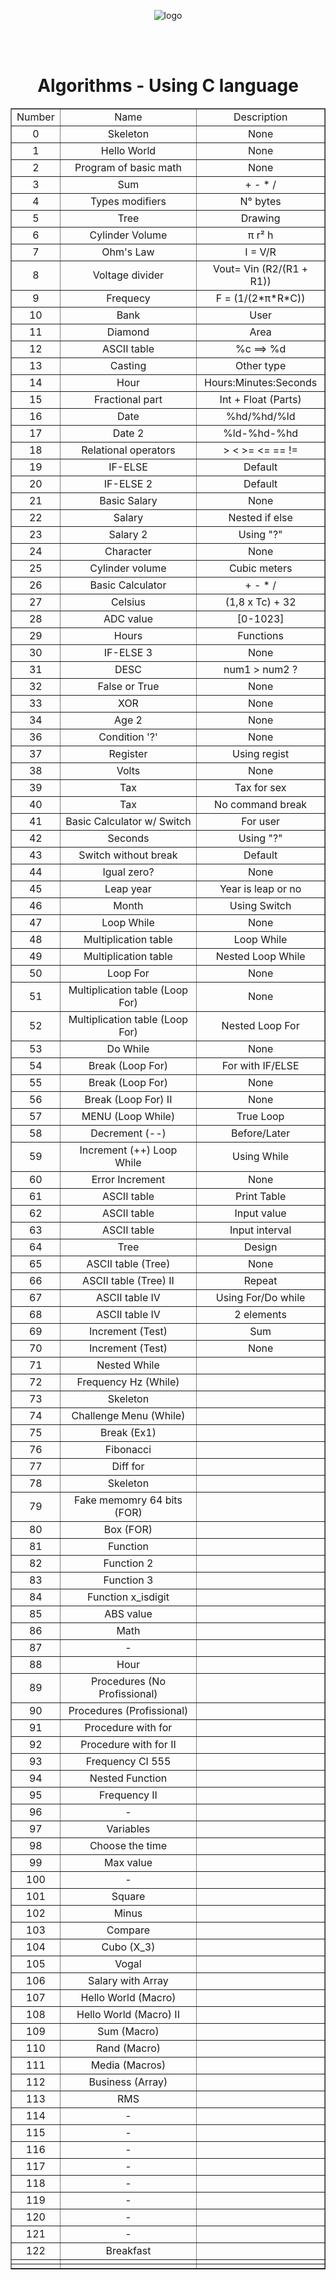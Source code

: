 <!DOCTYPE html>
<html lang="en">
    <head>
        <meta charset="UTF-8">
        <meta name="viewport" content="width=device-width, initial-scale=1">
        <link href="css/style.css" rel="stylesheet">
    </head>
       <body>
       <p align="center">
       <img src = https://i.pinimg.com/originals/13/a8/94/13a89487b6a28c9fd6fee57cf6bc5e2c.png alt = "logo">
       </p>
       <br>
       <br>
    <h1 align="center"> Algorithms - Using C language </h1>
    <table align ="center" border="1">
        <tr> 
            <td align="center">Number</td>
            <td align="center">Name</td>
            <td align="center">Description</td>
        </tr>
         <tr align="middle"> 
            <td text-aling="center">0</td>
            <td>Skeleton</td>
            <td>None</td>
        </tr>
        <tr align="middle"> 
            <td text-aling="center">1</td>
            <td>Hello World</td>
            <td>None</td>
        </tr>
        <tr align="middle"> 
            <td text-aling="center">2</td>
            <td>Program of basic math</td>
            <td>None</td>
        </tr>
        <tr align="middle"> 
            <td text-aling="center">3</td>
            <td>Sum</td>
            <td>+ - * /</td>
        </tr> 
        <tr align="middle"> 
            <td text-aling="center">4</td>
            <td>Types modifiers</td>
            <td>N° bytes</td>
        </tr>
        <tr align="middle"> 
            <td text-aling="center">5</td>
            <td>Tree</td>
            <td>Drawing</td>
        </tr>
        <tr align="middle"> 
            <td text-aling="center">6</td>
            <td>Cylinder Volume</td>
            <td>π r² h</td>
        </tr>
        <tr align="middle"> 
            <td text-aling="center">7</td>
            <td>Ohm's Law</td>
            <td>I = V/R</td>
        </tr>
        <tr align="middle"> 
            <td text-aling="center">8</td>
            <td>Voltage divider</td>
            <td>Vout= Vin (R2/(R1 + R1))</td>
        </tr>
        <tr align="middle"> 
            <td text-aling="center">9</td>
            <td>Frequecy</td>
            <td>F = (1/(2*π*R*C))</td>
        </tr>
        <tr align="middle"> 
            <td text-aling="center">10</td>
            <td>Bank</td>
            <td>User</td>
        </tr>
        <tr align="middle"> 
            <td text-aling="center">11</td>
            <td>Diamond</td>
            <td>Area</td>
        </tr>
        <tr align="middle"> 
            <td text-aling="center">12</td>
            <td>ASCII table</td>
            <td>%c ==> %d</td>
        </tr>          
        <tr align="middle"> 
            <td text-aling="center">13</td>
            <td>Casting</td>
            <td>Other type</td>
        </tr>
        <tr align="middle"> 
            <td text-aling="center">14</td>
            <td>Hour</td>
            <td>Hours:Minutes:Seconds</td>
        </tr>
        <tr align="middle"> 
            <td text-aling="center">15</td>
            <td>Fractional part</td>
            <td>Int + Float (Parts)</td>
        </tr>
            <tr align="middle"> 
            <td text-aling="center">16</td>
            <td>Date</td>
            <td>%hd/%hd/%ld</td>
        </tr>
            <tr align="middle"> 
            <td text-aling="center">17</td>
            <td>Date 2</td>
            <td>%ld-%hd-%hd</td>
        </tr>
            <tr align="middle"> 
            <td text-aling="center">18</td>
            <td>Relational operators</td>
            <td>> < >= <= == != </td>
        </tr>
            <tr align="middle"> 
            <td text-aling="center">19</td>
            <td>IF-ELSE</td>
            <td>Default</td>
        </tr>
            <tr align="middle"> 
            <td text-aling="center">20</td>
            <td>IF-ELSE 2</td>
            <td>Default</td>
        </tr>
            <tr align="middle"> 
            <td text-aling="center">21</td>
            <td>Basic Salary</td>
            <td>None</td>
        </tr>
            <tr align="middle"> 
            <td text-aling="center">22</td>
            <td>Salary</td>
            <td>Nested if else</td>
        </tr>
            <tr align="middle"> 
            <td text-aling="center">23</td>
            <td>Salary 2</td>
            <td>Using "?"</td>
        </tr>
            <tr align="middle"> 
            <td text-aling="center">24</td>
            <td>Character</td>
            <td>None</td>
        </tr>
            <tr align="middle"> 
            <td text-aling="center">25</td>
            <td>Cylinder volume</td>
            <td>Cubic meters</td>
        </tr>
            <tr align="middle"> 
            <td text-aling="center">26</td>
            <td>Basic Calculator</td>
            <td>+ - * /</td>
        </tr>
            <tr align="middle"> 
            <td text-aling="center">27</td>
            <td>Celsius</td>
            <td>(1,8 x Tc) + 32</td>
        </tr>
            <tr align="middle"> 
            <td text-aling="center">28</td>
            <td>ADC value</td>
            <td>[0-1023]</td>
        </tr>
            <tr align="middle"> 
            <td text-aling="center">29</td>
            <td>Hours</td>
            <td>Functions</td>
        </tr>
            <tr align="middle"> 
            <td text-aling="center">30</td>
            <td>IF-ELSE 3</td>
            <td>None</td>
        </tr>
            <tr align="middle"> 
            <td text-aling="center">31</td>
            <td>DESC</td>
            <td>num1 > num2 ? </td>
        </tr>
            <tr align="middle"> 
            <td text-aling="center">32</td>
            <td>False or True</td>
            <td>None</td>
        </tr>
            <tr align="middle"> 
            <td text-aling="center">33</td>
            <td>XOR</td>
            <td>None</td>
        </tr>
            <tr align="middle"> 
            <td text-aling="center">34</td>
            <td>Age 2</td>
            <td>None</td>
        </tr>
            <tr align="middle"> 
            <td text-aling="center">36</td>
            <td>Condition '?'</td>
            <td>None</td>
        </tr>
            <tr align="middle"> 
            <td text-aling="center">37</td>
            <td>Register</td>
            <td>Using regist</td>
        </tr>
            <tr align="middle"> 
            <td text-aling="center">38</td>
            <td>Volts</td>
            <td>None</td>
        </tr>
            <tr align="middle"> 
            <td text-aling="center">39</td>
            <td>Tax</td>
            <td>Tax for sex</td>
        </tr>
            <tr align="middle"> 
            <td text-aling="center">40</td>
            <td>Tax</td>
            <td>No command break</td>
        </tr>
            <tr align="middle"> 
            <td text-aling="center">41</td>
            <td>Basic Calculator w/ Switch</td>
            <td>For user</td>
        </tr>
            <tr align="middle"> 
            <td text-aling="center">42</td>
            <td>Seconds</td>
            <td>Using "?"</td>
        </tr>
            <tr align="middle"> 
            <td text-aling="center">43</td>
            <td>Switch without break</td>
            <td>Default</td>
        </tr>
            <tr align="middle"> 
            <td text-aling="center">44</td>
            <td>Igual zero?</td>
            <td>None</td>
        </tr>
            <tr align="middle"> 
            <td text-aling="center">45</td>
            <td>Leap year</td>
            <td>Year is leap or no</td>
        </tr>
            <tr align="middle"> 
            <td text-aling="center">46</td>
            <td>Month</td>
            <td>Using Switch</td>
        </tr>
            <tr align="middle"> 
            <td text-aling="center">47</td>
            <td>Loop While</td>
            <td>None</td>
        </tr>
            <tr align="middle"> 
            <td text-aling="center">48</td>
            <td>Multiplication table</td>
            <td>Loop While</td>
        </tr>
            <tr align="middle"> 
            <td text-aling="center">49</td>
            <td>Multiplication table</td>
            <td>Nested Loop While</td>
        </tr>
            <tr align="middle"> 
            <td text-aling="center">50</td>
            <td>Loop For</td>
            <td>None</td>
        </tr>
            <tr align="middle"> 
            <td text-aling="center">51</td>
            <td>Multiplication table (Loop For)</td>
            <td>None</td>
        </tr>
            <tr align="middle"> 
            <td text-aling="center">52</td>
            <td>Multiplication table (Loop For)</td>
            <td>Nested Loop For</td>
        </tr>
            <tr align="middle"> 
            <td text-aling="center">53</td>
            <td>Do While</td>
            <td>None</td>
        </tr>
            <tr align="middle"> 
            <td text-aling="center">54</td>
            <td> Break (Loop For)</td>
            <td>For with IF/ELSE</td>
        </tr>
            <tr align="middle"> 
            <td text-aling="center">55</td>
            <td>Break (Loop For)</td>
            <td>None</td>
        </tr>
            <tr align="middle"> 
            <td text-aling="center">56</td>
            <td>Break (Loop For) II</td>
            <td>None</td>
        </tr>
            <tr align="middle"> 
            <td text-aling="center">57</td>
            <td>MENU (Loop While)</td>
            <td>True Loop</td>
        </tr>
            <tr align="middle"> 
            <td text-aling="center">58</td>
            <td>Decrement (--)</td>
            <td>Before/Later</td>
        </tr>
            <tr align="middle"> 
            <td text-aling="center">59</td>
            <td>Increment (++) Loop While</td>
            <td>Using While</td>
        </tr>
            <tr align="middle"> 
            <td text-aling="center">60</td>
            <td> Error Increment</td>
            <td>None</td>
        </tr>
            <tr align="middle"> 
            <td text-aling="center">61</td>
            <td>ASCII table </td>
            <td>Print Table</td>
        </tr>
            <tr align="middle"> 
            <td text-aling="center">62</td>
            <td>ASCII table</td>
            <td>Input value</td>
        </tr>
            <tr align="middle"> 
            <td text-aling="center">63</td>
            <td>ASCII table</td>
            <td>Input interval</td>
        </tr>
            <tr align="middle"> 
            <td text-aling="center">64</td>
            <td>Tree </td>
            <td>Design</td>
        </tr>
            <tr align="middle"> 
            <td text-aling="center">65</td>
            <td>ASCII table (Tree)</td>
            <td>None</td>
        </tr>
            <tr align="middle"> 
            <td text-aling="center">66</td>
            <td>ASCII table (Tree) II</td>
            <td>Repeat</td>
        </tr>
            <tr align="middle"> 
            <td text-aling="center">67</td>
            <td>ASCII table IV</td>
            <td>Using For/Do while</td>
        </tr>
            <tr align="middle"> 
            <td text-aling="center">68</td>
            <td>ASCII table IV</td>
            <td>2 elements</td>
        </tr>
            <tr align="middle"> 
            <td text-aling="center">69</td>
            <td> Increment (Test)</td>
            <td>Sum</td>
        </tr>
            <tr align="middle"> 
            <td text-aling="center">70</td>
            <td>Increment (Test)</td>
            <td>None</td>
        </tr>
            <tr align="middle"> 
            <td text-aling="center">71</td>
            <td>Nested While</td>
            <td></td>
        </tr>
            <tr align="middle"> 
            <td text-aling="center">72</td>
            <td>Frequency Hz (While)</td>
            <td></td>
        </tr>
            <tr align="middle"> 
            <td text-aling="center">73</td>
            <td>Skeleton</td>
            <td></td>
        </tr>
            <tr align="middle"> 
            <td text-aling="center">74</td>
            <td>Challenge Menu (While)</td>
            <td></td>
        </tr>
            <tr align="middle"> 
            <td text-aling="center">75</td>
            <td>Break (Ex1)</td>
            <td></td>
        </tr>
            <tr align="middle"> 
            <td text-aling="center">76</td>
            <td>Fibonacci</td>
            <td></td>
        </tr>
            <tr align="middle"> 
            <td text-aling="center">77</td>
            <td>Diff for</td>
            <td></td>
        </tr>
 <tr align="middle"> 
            <td text-aling="center">78</td>
            <td>Skeleton</td>
            <td></td>
        </tr>
            <tr align="middle"> 
            <td text-aling="center">79</td>
            <td> Fake memomry 64 bits (FOR)</td>
            <td></td>
        </tr>
 <tr align="middle"> 
            <td text-aling="center">80</td>
            <td>Box (FOR)</td>
            <td></td>
        </tr>
            <tr align="middle"> 
            <td text-aling="center">81</td>
            <td>Function</td>
            <td></td>
        </tr>
 <tr align="middle"> 
            <td text-aling="center">82</td>
            <td> Function 2</td>
            <td></td>
        </tr>
            <tr align="middle"> 
            <td text-aling="center">83</td>
            <td>Function 3</td>
            <td></td>
        </tr>
 <tr align="middle"> 
            <td text-aling="center">84</td>
            <td> Function x_isdigit</td>
            <td></td>
        </tr>
            <tr align="middle"> 
            <td text-aling="center">85</td>
            <td>ABS value</td>
            <td></td>
        </tr>
 <tr align="middle"> 
            <td text-aling="center">86</td>
            <td>Math</td>
            <td></td>
        </tr>
            <tr align="middle"> 
            <td text-aling="center">87</td>
            <td> - </td>
            <td></td>
        </tr>
 <tr align="middle"> 
            <td text-aling="center">88</td>
            <td>Hour </td>
            <td></td>
        </tr>
            <tr align="middle"> 
            <td text-aling="center">89</td>
            <td>Procedures (No Profissional)</td>
            <td></td>
        </tr>
 <tr align="middle"> 
            <td text-aling="center">90</td>
            <td>Procedures (Profissional)</td>
            <td></td>
        </tr>
            <tr align="middle"> 
            <td text-aling="center">91</td>
            <td>Procedure with for</td>
            <td></td>
        </tr>
 <tr align="middle"> 
            <td text-aling="center">92</td>
            <td>Procedure with for II</td>
            <td></td>
        </tr>
            <tr align="middle"> 
            <td text-aling="center">93</td>
            <td>Frequency CI 555</td>
            <td></td>
        </tr>
 <tr align="middle"> 
            <td text-aling="center">94</td>
            <td>Nested Function</td>
            <td></td>
        </tr>
            <tr align="middle"> 
            <td text-aling="center">95</td>
            <td>Frequency II</td>
            <td></td>
        </tr>
 <tr align="middle"> 
            <td text-aling="center">96</td>
            <td> - </td>
            <td></td>
        </tr>
            <tr align="middle"> 
            <td text-aling="center">97</td>
            <td>Variables</td>
            <td></td>
        </tr>
 <tr align="middle"> 
            <td text-aling="center">98</td>
            <td>Choose the time</td>
            <td></td>
        </tr>
            <tr align="middle"> 
            <td text-aling="center">99</td>
            <td>Max value</td>
            <td></td>
        </tr>
 <tr align="middle"> 
            <td text-aling="center">100</td>
            <td> - </td>
            <td></td>
        </tr>
            <tr align="middle"> 
            <td text-aling="center">101</td>
            <td>Square</td>
            <td></td>
        </tr>
 <tr align="middle"> 
            <td text-aling="center">102</td>
            <td>Minus</td>
            <td></td>
        </tr>
            <tr align="middle"> 
            <td text-aling="center">103</td>
            <td>Compare</td>
            <td></td>
        </tr>
  <tr align="middle"> 
            <td text-aling="center">104</td>
            <td>Cubo (X_3)</td>
            <td></td>
        </tr>
            <tr align="middle"> 
            <td text-aling="center">105</td>
            <td>Vogal</td>
            <td></td>
        </tr>
  <tr align="middle"> 
            <td text-aling="center">106</td>
            <td>Salary with Array</td>
            <td></td>
        </tr>
            <tr align="middle"> 
            <td text-aling="center">107</td>
            <td>Hello World (Macro)</td>
            <td></td>
        </tr>
  <tr align="middle"> 
            <td text-aling="center">108</td>
            <td>Hello World (Macro) II</td>
            <td></td>
        </tr>
            <tr align="middle"> 
            <td text-aling="center">109</td>
            <td>Sum (Macro)</td>
            <td></td>
        </tr>
  <tr align="middle"> 
            <td text-aling="center">110</td>
            <td>Rand (Macro)</td>
            <td></td>
        </tr>
            <tr align="middle"> 
            <td text-aling="center">111</td>
            <td>Media (Macros)</td>
            <td></td>
        </tr>
  <tr align="middle"> 
            <td text-aling="center">112</td>
            <td>Business (Array)</td>
            <td></td>
        </tr>
            <tr align="middle"> 
            <td text-aling="center">113</td>
            <td>RMS</td>
            <td></td>
        </tr>
  <tr align="middle"> 
            <td text-aling="center">114</td>
            <td> - </td>
            <td></td>
        </tr>
            <tr align="middle"> 
            <td text-aling="center">115</td>
            <td> - </td>
            <td></td>
        </tr>
  <tr align="middle"> 
            <td text-aling="center">116</td>
            <td> - </td>
            <td></td>
        </tr>
            <tr align="middle"> 
            <td text-aling="center">117</td>
            <td> - </td>
            <td></td>
        </tr>
  <tr align="middle"> 
            <td text-aling="center">118</td>
            <td> - </td>
            <td></td>
        </tr>
            <tr align="middle"> 
            <td text-aling="center">119</td>
            <td> - </td>
            <td></td>
        </tr>
  <tr align="middle"> 
            <td text-aling="center">120</td>
            <td> - </td>
            <td></td>
        </tr>
            <tr align="middle"> 
            <td text-aling="center">121</td>
            <td> - </td>
            <td></td>
        </tr>
  <tr align="middle"> 
            <td text-aling="center">122</td>
            <td>Breakfast</td>
            <td></td>
        </tr>
            <tr align="middle"> 
            <td text-aling="center"></td>
            <td></td>
            <td></td>
        </tr>
            <tr align="middle"> 
            <td text-aling="center"></td>
            <td></td>
            <td></td>
        </tr>
    </table>
    </body>
</html>


